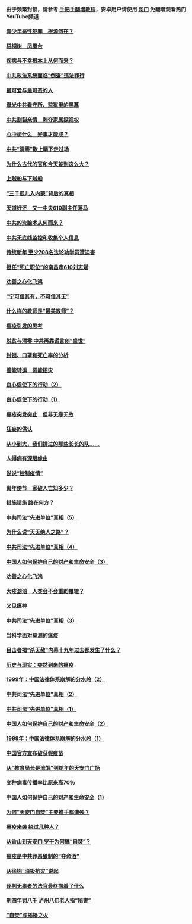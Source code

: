 #### 由于频繁封锁，请参考 [手把手翻墙教程](https://github.com/gfw-breaker/guides/wiki/)，安卓用户请使用 [网门](https://github.com/gfw-breaker/nogfw/blob/master/dl.md?t=03281000) 免翻墙观看热门YouTube频道 

#### [青少年恶性犯罪　根源何在？](../pages/19/422449.md?t=03281000) 

#### [梧桐树　凤凰台](../pages/19/422442.md?t=03281000) 

#### [疾病与不幸根本上从何而来？](../pages/19/422438.md?t=03281000) 

#### [中共政法系统面临“倒查”违法罪行](../pages/19/422497.md?t=03281000) 

#### [最可爱与最可恶的人](../pages/19/422448.md?t=03281000) 

#### [曝光中共看守所、监狱里的黑幕](../pages/19/422390.md?t=03281000) 

#### [中共割裂亲情　剥夺家属探视权](../pages/19/422364.md?t=03281000) 

#### [心中想什么　好事才能成？](../pages/19/422318.md?t=03281000) 

#### [中共“清零”欺上瞒下走过场](../pages/19/422306.md?t=03281000) 

#### [为什么古代的官和今天差别这么大？](../pages/19/422228.md?t=03281000) 

#### [上贼船与下贼船](../pages/19/422276.md?t=03281000) 

#### [“三千孤儿入内蒙”背后的真相](../pages/19/422229.md?t=03281000) 

#### [天道好还　又一中央610副主任落马](../pages/19/422155.md?t=03281000) 

#### [中共的洗脑术从何而来？](../pages/19/422154.md?t=03281000) 

#### [中共无底线监控和收集个人信息](../pages/19/422039.md?t=03281000) 

#### [传统新年 至少708名法轮功学员遭迫害](../pages/19/421946.md?t=03281000) 

#### [担任“死亡职位”的南昌市610刘志斌](../pages/19/421957.md?t=03281000) 

#### [劝善之心化飞鸿](../pages/19/421164.md?t=03281000) 

#### [“宁可信其有，不可信其无”](../pages/19/421691.md?t=03281000) 

#### [什么样的教师是“最美教师”？](../pages/19/421755.md?t=03281000) 

#### [瘟疫引发的思考](../pages/19/421594.md?t=03281000) 

#### [脱贫与清零 中共再靠谎言创“盛世”](../pages/19/421590.md?t=03281000) 

#### [封锁、口罩和死亡率的分析](../pages/19/421495.md?t=03281000) 

#### [善能转运　恶能招灾](../pages/19/421334.md?t=03281000) 

#### [良心促使下的行动（2）](../pages/19/421361.md?t=03281000) 

#### [良心促使下的行动（1）](../pages/19/421302.md?t=03281000) 

#### [瘟疫突发突止　但非无缘无故](../pages/19/421281.md?t=03281000) 

#### [狂妄的供认](../pages/19/421199.md?t=03281000) 

#### [从小到大，我们排过的那些长长的队……](../pages/19/421243.md?t=03281000) 

#### [人得病有深层缘由](../pages/19/420864.md?t=03281000) 

#### [说说“控制疫情”](../pages/19/420831.md?t=03281000) 

#### [离年傍节　家破人亡知多少？](../pages/19/420563.md?t=03281000) 

#### [措施错施  路在何方？](../pages/19/420076.md?t=03281000) 

#### [中共司法“先进单位”真相（5）](../pages/19/419453.md?t=03281000) 

#### [为什么说“天无绝人之路”？](../pages/19/419618.md?t=03281000) 

#### [中共司法“先进单位”真相（4）](../pages/19/419452.md?t=03281000) 

#### [中国人如何保护自己的财产和生命安全（3）](../pages/19/419405.md?t=03281000) 

#### [劝善之心化飞鸿](../pages/19/418758.md?t=03281000) 

#### [大疫汹汹　人类会不会重蹈覆辙？](../pages/19/419691.md?t=03281000) 

#### [又见瘟神](../pages/19/419225.md?t=03281000) 

#### [中共司法“先进单位”真相（3）](../pages/19/419451.md?t=03281000) 

#### [当科学面对莫测的瘟疫](../pages/19/419625.md?t=03281000) 

#### [目击者揭“杀无赦”内幕十九年过去都发生了什么？](../pages/19/419617.md?t=03281000) 

#### [历史与现实：突然到来的瘟疫](../pages/19/419619.md?t=03281000) 

#### [1999年：中国法律体系崩解的分水岭（2）](../pages/19/419455.md?t=03281000) 

#### [中共司法“先进单位”真相（2）](../pages/19/419450.md?t=03281000) 

#### [中共司法“先进单位”真相（1）](../pages/19/419449.md?t=03281000) 

#### [中国人如何保护自己的财产和生命安全（2）](../pages/19/419404.md?t=03281000) 

#### [1999年：中国法律体系崩解的分水岭（1）](../pages/19/419454.md?t=03281000) 

#### [中国官方宣布破获假疫苗](../pages/19/419504.md?t=03281000) 

#### [从“教育局长是流氓”到蛇年的天安门广场](../pages/19/419470.md?t=03281000) 

#### [变种病毒传播率比原来高70％](../pages/19/419456.md?t=03281000) 

#### [中国人如何保护自己的财产和生命安全（1）](../pages/19/419403.md?t=03281000) 

#### [为何“天安门自焚”主要推手都遭殃？](../pages/19/419348.md?t=03281000) 

#### [瘟疫来袭 绕过几种人？](../pages/19/419349.md?t=03281000) 

#### [从香山到天安门 罗干为何搞“自焚”？](../pages/19/419270.md?t=03281000) 

#### [瘟疫是中共罪恶酿制的“夺命酒”](../pages/19/419223.md?t=03281000) 

#### [从徐栩“消极抗灾”说起](../pages/19/419224.md?t=03281000) 

#### [诬判无辜者的法官最终捞着了什么](../pages/19/419268.md?t=03281000) 

#### [刑四年罚八千 泸州八旬老人指“陷害”](../pages/19/419232.md?t=03281000) 

#### [“自焚”与插播之火](../pages/19/419226.md?t=03281000) 

